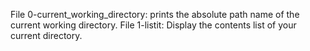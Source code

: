 File 0-current_working_directory: prints the absolute path name of the current working directory.
File 1-listit: Display the contents list of your current directory.
